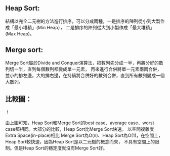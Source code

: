 ## Heap Sort:
結構以完全二元樹的方法進行排序，可以分成兩種，一是排序的陣列從小到大製作成「最小堆積」(Min Heap），
二是排序的陣列從大到小製作成「最大堆積」(Max Heap)。

## Merge sort:
Merge Sort屬於Divide and Conquer演算法，把數列先分成一半，再將分好的數列切一半，直到每個數列都變成單一元素，
再來進行合併將單一元素兩兩合併，並小的排左邊，大的排右邊，在持續將合併好的數列合併，直到所有數列變成一個大數列。

## 比較圖：
！[](/images/images/photo.png)

由上圖可知，Heap Sort和Merge Sort的best case、average case、worst case都相同。大部分的比較，Heap Sort比Merge Sort快速。
以空間複雜度Extra Space(in-place)相比 Merge Sort為O(n)、Heap Sort為O(1)，在空間上，Heap Sort較快速，因為Heap Sort是以二元樹的概念而來，
不具有空間上的限制。但是Heap Sort的穩定度就沒有Merge Sort好。

